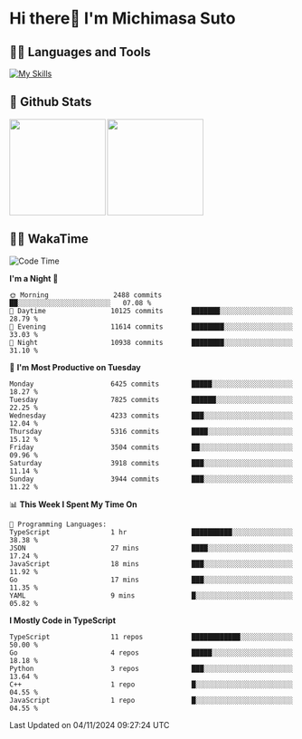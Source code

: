 # Hi there👋 I'm Michimasa Suto

## 🧑‍💻 Languages and Tools
[![My Skills](https://skillicons.dev/icons?i=ts,nextjs,react,vue,python,go,aws,docker,nodejs,redux,solidity,firebase,gcp,js,bootstrap,tailwind,materialui,html,css,wordpress,xd,figma,raspberrypi,arduino)](https://skillicons.dev)

<!--
**Suto-Michimasa/Suto-Michimasa** is a ✨ _special_ ✨ repository because its `README.md` (this file) appears on your GitHub profile.

Here are some ideas to get you started:

- 🔭 I’m currently working on ...
- 🌱 I’m currently learning ...
- 👯 I’m looking to collaborate on ...
- 🤔 I’m looking for help with ...
- 💬 Ask me about ...
- 📫 How to reach me: ...
- 😄 Pronouns: ...
- ⚡ Fun fact: ...
-->
## 💎 Github Stats

<div>
  <img height="170" align="left" src="https://github-readme-stats.vercel.app/api?username=Suto-michimasa&count_private=true&show_icons=true&theme=dark" />
  <img height="170" src="https://github-readme-stats.vercel.app/api/top-langs/?username=Suto-michimasa&langs_count=8&layout=compact&theme=dark" />
</div>

<!-- ## 🏆 GitHub Profile Trophy

<img width="800" src="https://github-profile-trophy.vercel.app/?username=Suto-michimasa&theme=onedark&no-frame=true"/>
 -->

## 🧑‍💻 WakaTime
<!--START_SECTION:waka-->
![Code Time](http://img.shields.io/badge/Code%20Time-281%20hrs%2025%20mins-blue)

**I'm a Night 🦉** 

```text
🌞 Morning                2488 commits        ██░░░░░░░░░░░░░░░░░░░░░░░   07.08 % 
🌆 Daytime                10125 commits       ███████░░░░░░░░░░░░░░░░░░   28.79 % 
🌃 Evening                11614 commits       ████████░░░░░░░░░░░░░░░░░   33.03 % 
🌙 Night                  10938 commits       ████████░░░░░░░░░░░░░░░░░   31.10 % 
```
📅 **I'm Most Productive on Tuesday** 

```text
Monday                   6425 commits        █████░░░░░░░░░░░░░░░░░░░░   18.27 % 
Tuesday                  7825 commits        ██████░░░░░░░░░░░░░░░░░░░   22.25 % 
Wednesday                4233 commits        ███░░░░░░░░░░░░░░░░░░░░░░   12.04 % 
Thursday                 5316 commits        ████░░░░░░░░░░░░░░░░░░░░░   15.12 % 
Friday                   3504 commits        ██░░░░░░░░░░░░░░░░░░░░░░░   09.96 % 
Saturday                 3918 commits        ███░░░░░░░░░░░░░░░░░░░░░░   11.14 % 
Sunday                   3944 commits        ███░░░░░░░░░░░░░░░░░░░░░░   11.22 % 
```


📊 **This Week I Spent My Time On** 

```text
💬 Programming Languages: 
TypeScript               1 hr                ██████████░░░░░░░░░░░░░░░   38.38 % 
JSON                     27 mins             ████░░░░░░░░░░░░░░░░░░░░░   17.24 % 
JavaScript               18 mins             ███░░░░░░░░░░░░░░░░░░░░░░   11.92 % 
Go                       17 mins             ███░░░░░░░░░░░░░░░░░░░░░░   11.35 % 
YAML                     9 mins              █░░░░░░░░░░░░░░░░░░░░░░░░   05.82 % 
```

**I Mostly Code in TypeScript** 

```text
TypeScript               11 repos            ████████████░░░░░░░░░░░░░   50.00 % 
Go                       4 repos             █████░░░░░░░░░░░░░░░░░░░░   18.18 % 
Python                   3 repos             ███░░░░░░░░░░░░░░░░░░░░░░   13.64 % 
C++                      1 repo              █░░░░░░░░░░░░░░░░░░░░░░░░   04.55 % 
JavaScript               1 repo              █░░░░░░░░░░░░░░░░░░░░░░░░   04.55 % 
```




 Last Updated on 04/11/2024 09:27:24 UTC
<!--END_SECTION:waka-->
